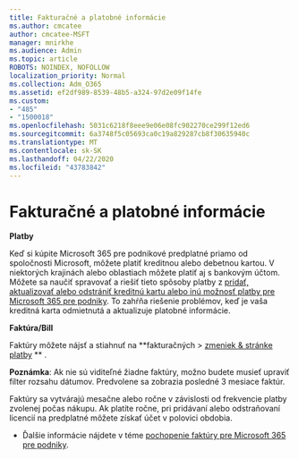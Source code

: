 ```yaml
---
title: Fakturačné a platobné informácie
ms.author: cmcatee
author: cmcatee-MSFT
manager: mnirkhe
ms.audience: Admin
ms.topic: article
ROBOTS: NOINDEX, NOFOLLOW
localization_priority: Normal
ms.collection: Adm_O365
ms.assetid: ef2df989-8539-48b5-a324-97d2e09f14fe
ms.custom:
- "485"
- "1500018"
ms.openlocfilehash: 5031c6218f8eee9e06e08fc902270ce299f12ed6
ms.sourcegitcommit: 6a3748f5c05693ca0c19a829287cb8f30635940c
ms.translationtype: MT
ms.contentlocale: sk-SK
ms.lasthandoff: 04/22/2020
ms.locfileid: "43783842"
---
```

# <a name="invoice-and-payment-information"></a>Fakturačné a platobné informácie

**Platby**

Keď si kúpite Microsoft 365 pre podnikové predplatné priamo od spoločnosti Microsoft, môžete platiť kreditnou alebo debetnou kartou.  V niektorých krajinách alebo oblastiach môžete platiť aj s bankovým účtom.  Môžete sa naučiť spravovať a riešiť tieto spôsoby platby z [pridať, aktualizovať alebo odstrániť kreditnú kartu alebo inú možnosť platby pre Microsoft 365 pre podniky](https://go.microsoft.com/fwlink/?linkid=2118133).  To zahŕňa riešenie problémov, keď je vaša kreditná karta odmietnutá a aktualizuje platobné informácie.

**Faktúra/Bill**

Faktúry môžete nájsť a stiahnuť na **fakturačných > [zmeniek & stránke platby](https://go.microsoft.com/fwlink/p/?linkid=848039) ** .  

**Poznámka**: Ak nie sú viditeľné žiadne faktúry, možno budete musieť upraviť filter rozsahu dátumov.  Predvolene sa zobrazia posledné 3 mesiace faktúr.

Faktúry sa vytvárajú mesačne alebo ročne v závislosti od frekvencie platby zvolenej počas nákupu.  Ak platíte ročne, pri pridávaní alebo odstraňovaní licencií na predplatné môžete získať účet v polovici obdobia.
 
- Ďalšie informácie nájdete v téme [pochopenie faktúry pre Microsoft 365 pre podniky](https://go.microsoft.com/fwlink/?linkid=2119101).
